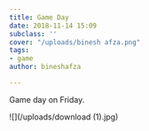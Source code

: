 ```yaml
---
title: Game Day
date: 2018-11-14 15:09
subclass: ''
cover: "/uploads/binesh afza.png"
tags:
- game
author: bineshafza

---
```

Game day on Friday.

![](/uploads/download (1).jpg)